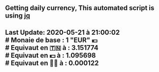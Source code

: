 ## Getting daily currency, This automated script is using [jq](https://stedolan.github.io/jq/)
## Last Update:  2020-05-21 à 21:00:02 </br># Monaie de base : 1 "EUR" 💶 </br> # Equivaut en 🇹🇳 à :  3.151774 </br> # Equivaut en 💵 à : 1.095698</br> # Equivaut en 🐱‍💻 à :  0.000122

